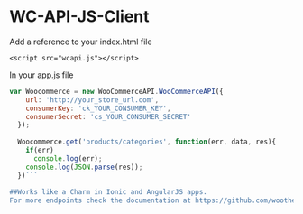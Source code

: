 # WC-API-JS-Client

Add a reference to your index.html file

`<script src="wcapi.js"></script>`

In your app.js file
```javascript
var Woocommerce = new WooCommerceAPI.WooCommerceAPI({
    url: 'http://your_store_url.com',
    consumerKey: 'ck_YOUR_CONSUMER_KEY',
    consumerSecret: 'cs_YOUR_CONSUMER_SECRET'
  });
  
  Woocommerce.get('products/categories', function(err, data, res){
    if(err)
      console.log(err);
    console.log(JSON.parse(res));
  })```
  
##Works like a Charm in Ionic and AngularJS apps. 
For more endpoints check the documentation at https://github.com/woothemes/wc-api-node

